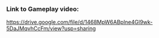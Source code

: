 ### Link to Gameplay video: 
https://drive.google.com/file/d/1468MpW6ABplne4Gl9wk-5DaJMqvhCcFm/view?usp=sharing
